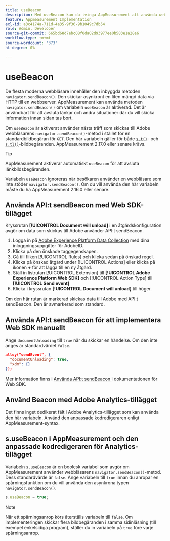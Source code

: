 ```yaml
---
title: useBeacon
description: Med useBeacon kan du tvinga AppMeasurement att använda webbläsarnas sendBeacon API
feature: Appmeasurement Implementation
exl-id: a3c4174a-711d-4a35-9f36-9b1049c7db54
role: Admin, Developer
source-git-commit: 665bd68d7ebc08f0da02d93977ee0b583e1a28e6
workflow-type: tm+mt
source-wordcount: '373'
ht-degree: 0%

---
```


# useBeacon

De flesta moderna webbläsare innehåller den inbyggda metoden `navigator.sendBeacon()`. Den skickar asynkront en liten mängd data via HTTP till en webbserver. AppMeasurement kan använda metoden `navigator.sendBeacon()` om variabeln `useBeacon` är aktiverad. Det är användbart för att avsluta länkar och andra situationer där du vill skicka information innan sidan tas bort.

Om `useBeacon` är aktiverat använder nästa träff som skickas till Adobe webbläsarens `navigator.sendBeacon()`-metod i stället för en standardbildbegäran för `GET`. Den här variabeln gäller för både [`s.t()`](../functions/t-method.md)- och [`s.tl()`](../functions/tl-method.md)-bildbegäranden. AppMeasurement 2.17.0 eller senare krävs.

>[!TIP]
>
>AppMeasurement aktiverar automatiskt `useBeacon` för att avsluta länkbildsbegäranden.

Variabeln `useBeacon` ignoreras när besökaren använder en webbläsare som inte stöder `navigator.sendBeacon()`. Om du vill använda den här variabeln måste du ha AppMeasurement 2.16.0 eller senare.

## Använda API:t sendBeacon med Web SDK-tillägget

Kryssrutan **[!UICONTROL Document will unload]** i en åtgärdskonfiguration avgör om data som skickas till Adobe använder API:t sendBeacon.

1. Logga in på [Adobe Experience Platform Data Collection](https://experience.adobe.com/data-collection) med dina inloggningsuppgifter för AdobeID.
1. Klicka på den önskade taggegenskapen.
1. Gå till fliken [!UICONTROL Rules] och klicka sedan på önskad regel.
1. Klicka på önskad åtgärd under [!UICONTROL Actions] eller klicka på ikonen **+** för att lägga till en ny åtgärd.
1. Ställ in listrutan [!UICONTROL Extension] till **[!UICONTROL Adobe Experience Platform Web SDK]** och [!UICONTROL Action Type] till **[!UICONTROL Send event]**
1. Klicka i kryssrutan **[!UICONTROL Document will unload]** till höger.

Om den här rutan är markerad skickas data till Adobe med API:t sendBeacon. Den är avmarkerad som standard.

## Använda API:t sendBeacon för att implementera Web SDK manuellt

Ange `documentUnloading` till `true` när du skickar en händelse. Om den inte anges är standardvärdet `false`.

```json
alloy("sendEvent", {
  "documentUnloading": true,
  "xdm": {}
});
```

Mer information finns i [Använda API:t sendBeacon ](https://experienceleague.adobe.com/docs/experience-platform/edge/fundamentals/tracking-events.html#using-the-sendbeacon-api) i dokumentationen för Web SDK.

## Använd Beacon med Adobe Analytics-tillägget

Det finns inget dedikerat fält i Adobe Analytics-tillägget som kan använda den här variabeln. Använd den anpassade kodredigeraren enligt AppMeasurement-syntax.

## s.useBeacon i AppMeasurement och den anpassade kodredigeraren för Analytics-tillägget

Variabeln `s.useBeacon` är en boolesk variabel som avgör om AppMeasurement använder webbläsarens `navigator.sendBeacon()`-metod. Dess standardvärde är `false`. Ange variabeln till `true` innan du anropar en spårningsfunktion om du vill använda den asynkrona typen `navigator.sendBeacon()`.

```js
s.useBeacon = true;
```

>[!NOTE]
>
>När ett spårningsanrop körs återställs variabeln till `false`. Om implementeringen skickar flera bildbegäranden i samma sidinläsning (till exempel enkelsidiga program), ställer du in variabeln på `true` före varje spårningsanrop.
